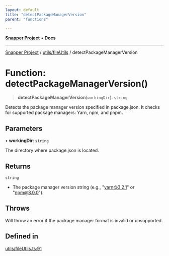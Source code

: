 ```yaml
---
layout: default
title: "detectPackageManagerVersion"
parent: "functions"

---
```

[**Snapper Project**](../../../README.md) • **Docs**

***

[Snapper Project](../../../README.md) / [utils/fileUtils](../README.md) / detectPackageManagerVersion

# Function: detectPackageManagerVersion()

> **detectPackageManagerVersion**(`workingDir`): `string`

Detects the package manager version specified in package.json.
It checks for supported package managers: Yarn, npm, and pnpm.

## Parameters

• **workingDir**: `string`

The directory where package.json is located.

## Returns

`string`

- The package manager version string (e.g., "yarn@3.2.1" or "npm@8.0.0").

## Throws

Will throw an error if the package manager format is invalid or unsupported.

## Defined in

[utils/fileUtils.ts:91](https://github.com/asifqatar/Snapper/blob/c646fae5068ca622fc62e173a3ef5bac8c95a048/utils/fileUtils.ts#L91)
